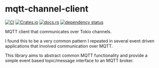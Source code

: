 # mqtt-channel-client

[![CI](https://github.com/DanNixon/mqtt-channel-client-rs/actions/workflows/ci.yml/badge.svg)](https://github.com/DanNixon/mqtt-channel-client-rs/actions/workflows/ci.yml)
[![Crates.io](https://img.shields.io/crates/v/mqtt-channel-client)](https://crates.io/crates/mqtt-channel-client)
[![docs.rs](https://img.shields.io/docsrs/mqtt-channel-client)](https://docs.rs/mqtt-channel-client/latest/mqtt_channel_client/)
[![dependency status](https://deps.rs/repo/github/dannixon/mqtt-channel-client-rs/status.svg)](https://deps.rs/repo/github/dannixon/mqtt-channel-client-rs)

MQTT client that communicates over Tokio channels.

I found this to be a very common pattern I repeated in several event driven applications that involved communication over MQTT.

This library aims to abstract common MQTT functionality and provide a simple event based topic/message interface to an MQTT broker.
